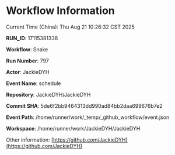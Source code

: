 # Workflow Information

Current Time (China): Thu Aug 21 10:26:32 CST 2025  

**RUN_ID**: 17115381338  

**Workflow**: Snake  

**Run Number**: 797  

**Actor**: JackieDYH  

**Event Name**: schedule  

**Repository**: JackieDYH/JackieDYH  

**Commit SHA**: 5de6f2bb9464313dd990ad84bb2daa699676b7e2  

**Event Path**: /home/runner/work/_temp/_github_workflow/event.json  

**Workspace**: /home/runner/work/JackieDYH/JackieDYH  

Other information: [https://github.com/JackieDYH](https://github.com/JackieDYH)

